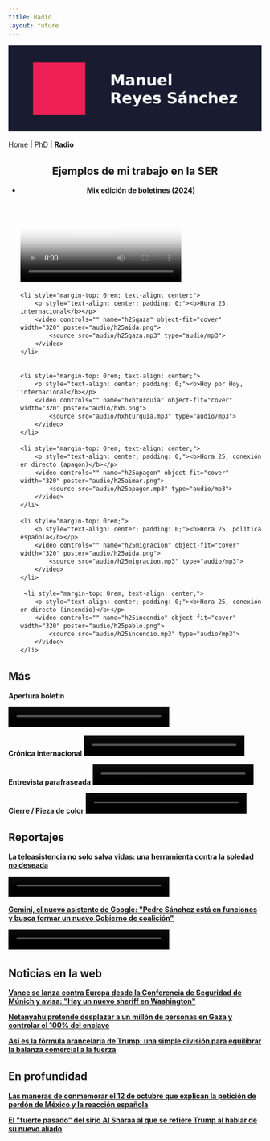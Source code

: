```yaml
---
title: Radio
layout: future
---
```


<style>
video {
  max-width: 100%;
}
video::-webkit-media-controls-enclosure {
    border-radius: 0;
}
</style>

<picture>
  <source media="(max-width: 42em)" srcset="resources/banner_web_phone.png">
  <source media="(min-width: 42em)" srcset="resources/banner_web_desktop.png">
  <img src="resources/banner_web_phone.png" alt="Banner">
</picture>

<a class="btnmenu" href="/index">Home</a> | <a class="btnmenu" href="/phd">PhD</a> | <a class="btnmenu" style="font-weight: bold;">Radio</a>

<h2 style="margin-top: 2rem; text-align: center;">Ejemplos de mi trabajo en la SER</h2>

<ul class="nav2">
    <li style="margin-top: 0rem">
        <p style="text-align: center; padding: 0;"><b>Mix edición de boletines (2024)</b></p>
        <video controls="" name="mixboletos" object-fit="cover" width="320" poster="audio/boleto.jpg">
            <source src="audio/mixboletos.mp3" type="audio/mp3">
        </video>
    </li>
  
    <li style="margin-top: 0rem; text-align: center;">
        <p style="text-align: center; padding: 0;"><b>Hora 25, internacional</b></p>
        <video controls="" name="h25gaza" object-fit="cover" width="320" poster="audio/h25aida.png">
            <source src="audio/h25gaza.mp3" type="audio/mp3">
        </video>
    </li>
    
    
    <li style="margin-top: 0rem; text-align: center;">
        <p style="text-align: center; padding: 0;"><b>Hoy por Hoy, internacional</b></p>
        <video controls="" name="hxhturquia" object-fit="cover" width="320" poster="audio/hxh.png">
            <source src="audio/hxhturquia.mp3" type="audio/mp3">
        </video>
    </li>

    <li style="margin-top: 0rem; text-align: center;">
        <p style="text-align: center; padding: 0;"><b>Hora 25, conexión en directo (apagón)</b></p>
        <video controls="" name="h25apagon" object-fit="cover" width="320" poster="audio/h25aimar.png">
            <source src="audio/h25apagon.mp3" type="audio/mp3">
        </video>
    </li>

    <li style="margin-top: 0rem;">
        <p style="text-align: center; padding: 0;"><b>Hora 25, política española</b></p>
        <video controls="" name="h25migracion" object-fit="cover" width="320" poster="audio/h25aida.png">
            <source src="audio/h25migracion.mp3" type="audio/mp3">
        </video>
    </li>
    
     <li style="margin-top: 0rem; text-align: center;">
        <p style="text-align: center; padding: 0;"><b>Hora 25, conexión en directo (incendio)</b></p>
        <video controls="" name="h25incendio" object-fit="cover" width="320" poster="audio/h25pablo.png">
            <source src="audio/h25incendio.mp3" type="audio/mp3">
        </video>
    </li>   
        
</ul>

<h2 style="margin-top: 2rem; text-align: left;">Más</h2>

**Apertura boletín**

<video controls="" name="a1" width="320" height="40">
    <source src="audio/boletochina.mp3" type="audio/mp3">
</video>

**Crónica internacional**
<video controls="" name="a1" width="320" height="40">
    <source src="audio/matinalisrael.mp3" type="audio/mp3">
</video>

**Entrevista parafraseada**
<video controls="" name="a1" width="320" height="40">
    <source src="audio/h14flotilla.mp3" type="audio/mp3">
</video>

**Cierre / Pieza de color**
<video controls="" name="a1" width="320" height="40">
    <source src="audio/h14palabras.mp3" type="audio/mp3">
</video>

<h2 style="margin-top: 2rem; text-align: left;">Reportajes</h2>

**<a href="https://cadenaser.com/nacional/2024/12/29/la-teleasistencia-no-solo-salva-vidas-una-herramienta-contra-la-soledad-no-deseada-cadena-ser/" target="_blank">La teleasistencia no solo salva vidas: una herramienta contra la soledad no deseada</a>**

<video controls="" name="a1" width="320" height="40">
    <source src="audio/h14boton.mp3" type="audio/mp3">
</video>

**<a href="https://cadenaser.com/nacional/2025/01/11/pedro-sanchez-esta-en-funciones-y-busca-formar-un-nuevo-gobierno-de-coalicion-por-que-los-asistentes-de-voz-cometen-errores-cadena-ser/" target="_blank">Gemini, el nuevo asistente de Google: "Pedro Sánchez está en funciones y busca formar un nuevo Gobierno de coalición"</a>**

<video controls="" name="a1" width="320" height="40">
    <source src="audio/h14asistentes.mp3" type="audio/mp3">
</video>

<h2 style="margin-top: 2rem; text-align: left;">Noticias en la web</h2>

**<a href="https://cadenaser.com/nacional/2025/02/14/vance-y-su-amenaza-a-europa-desde-la-conferencia-de-seguridad-de-munich-hay-un-nuevo-sheriff-en-washington-cadena-ser/" target="_blank">Vance se lanza contra Europa desde la Conferencia de Seguridad de Múnich y avisa: "Hay un nuevo sheriff en Washington"</a>**

**<a href="https://cadenaser.com/nacional/2025/08/07/netanyahu-pretende-desplazar-a-un-millon-de-personas-de-gaza-y-controlar-el-100-del-enclave-cadena-ser/" target="_blank">Netanyahu pretende desplazar a un millón de personas en Gaza y controlar el 100% del enclave</a>**

**<a href="https://cadenaser.com/nacional/2025/04/03/asi-es-la-formula-arancelaria-de-trump-una-simple-division-para-equilibrar-la-balanza-comercial-por-la-fuerza-cadena-ser/" target="_blank">Así es la fórmula arancelaria de Trump: una simple división para equilibrar la balanza comercial a la fuerza</a>**

<h2 style="margin-top: 2rem; text-align: left;">En profundidad</h2>

**<a href="https://cadenaser.com/nacional/2024/10/13/las-maneras-de-conmemorar-el-12-de-octubre-que-explican-la-peticion-de-perdon-de-mexico-y-la-reaccion-espanola-cadena-ser/" target="_blank">Las maneras de conmemorar el 12 de octubre que explican la petición de perdón de México y la reacción española</a>**

**<a href="https://cadenaser.com/nacional/2025/05/14/el-fuerte-pasado-del-presidente-sirio-al-sharaa-al-que-se-refiere-trump-cuando-habla-de-su-nuevo-aliado-cadena-ser/" target="_blank">El "fuerte pasado" del sirio Al Sharaa al que se refiere Trump al hablar de su nuevo aliado</a>**

